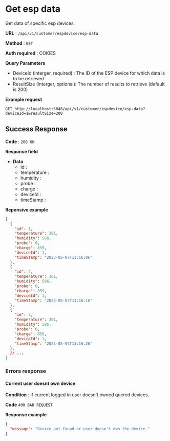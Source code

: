 # Get esp data

Get data of specific esp devices.

**URL** : `/api/v1/customer/espdevice/esp-data`

**Method** : `GET`

**Auth required** : COKIES

**Query Parameters**
- DeviceId (interger, required) : The ID of the ESP device for which data is to be retrieved
- ResultSize (interger, optional): The number of results to retrieve (default is 200)

**Example request**

```http
GET http://localhost:5048/api/v1/customer/espdevice/esp-data?deviceId=1&resultSize=200
```

## Success Response

**Code** : `200 OK`

**Response field**
* **Data**
  * id : 
  * temperature : 
  * humidity : 
  * probe : 
  * charge : 
  * deviceId : 
  * timeStamp :


**Reponsive example**

```json
[
  {
    "id": 1,
    "temperature": 301,
    "humidity": 586,
    "probe": 0,
    "charge": 859,
    "deviceId": 1,
    "timeStamp": "2023-05-07T13:16:06"
  },
  {
    "id": 2,
    "temperature": 301,
    "humidity": 586,
    "probe": 0,
    "charge": 859,
    "deviceId": 1,
    "timeStamp": "2023-05-07T13:16:16"
  },
  {
    "id": 3,
    "temperature": 301,
    "humidity": 586,
    "probe": 0,
    "charge": 859,
    "deviceId": 1,
    "timeStamp": "2023-05-07T13:16:26"
  },
  // ...
]
```

### Errors response

#### Current user doesnt own device

**Condition** : if current logged in user doesn't owned quered devices.

**Code** `400 BAD REQUEST`

**Response example**

```json
{
  "message": "Device not found or user doesn't own the device."
}
``` 
